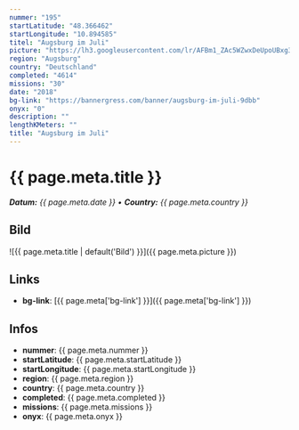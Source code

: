 ```yaml
---
nummer: "195"
startLatitude: "48.366462"
startLongitude: "10.894585"
titel: "Augsburg im Juli"
picture: "https://lh3.googleusercontent.com/lr/AFBm1_ZAc5WZwxDeUpoUBxg3Texj05evksLF3mCThaXFPZQX7AOqY2mlETCnTIBFX6EZGQBBBDRzqwa1sCXl4CuyDZqK3aEDRIwCcgC_4L9-S870x8-DOKE4pwY825lldEGQC2LBuKyHWhToUYBMIRBu1hA_YyoliPopLoxEbAYPig5z4jS5hUpn6wgTa5QaYaXsJM4aCd9BIj-PodRqJZLAUChr1oY8KXEyh8xgvmz7QSzAzd-PUjkOgWdV_QGnkfxctCqp2_8qS4tz_WS2lsJuzPSFu3Xxw97ghG2VekKZje_obeJyd_IMDEu0fumzLiZsXSIx-rMhQnxAGFJxN_Vf4pViqPGKU96-Z2sv1NFcejgFIl0hP6OVdT5lGsgkcNvNCctOiHqqwx12jYq0Rq2tD6SOSGza59s6kZfR_koiwBHTuL8_RFGqS63bukpVOLgFSKFhBR_uX9sl5EKyTMp2YCuhnP6VjxnpfOawEQoCphWKFmabXGeV84mrDSdMzdfVXCxlle3ZfRBFpEhq6Gh24BFtTzn4F5P_gW6cI2bxYLP43FU6rhYMFSpoQMjp9yKGpgz_m6rkn3KOvT9_PUEjaCorWIDUBptE4Xk55I4U5OJi9qeAIANdZhl9jUi0URUJiy8iUWfZ0DN3svFPe9nnhxdxDOAyrThZi6tvs4x2k6troNHAogrinoJCxG3nAOraaSf0GpuketThMHonMyvTPXCZ6qyku36_9EAhgSMLBkQD8JfsXnCZb-xgNe6BEhjA4X3DUoaHQnV1Mll808-wV9QXBqz6mWojtzSKaD73urP--i1_Men0HZuNwIRm1vfYaiQUjE8xGX2jDWjA9sh9rVUkEwD7hoKXdfcn"
region: "Augsburg"
country: "Deutschland"
completed: "4614"
missions: "30"
date: "2018"
bg-link: "https://bannergress.com/banner/augsburg-im-juli-9dbb"
onyx: "0"
description: ""
lengthKMeters: ""
title: "Augsburg im Juli"
---
```


# {{ page.meta.title }}
_**Datum:** {{ page.meta.date }} • **Country:** {{ page.meta.country }}_

## Bild
![{{ page.meta.title | default('Bild') }}]({{ page.meta.picture }})

## Links
- **bg-link**: [{{ page.meta['bg-link'] }}]({{ page.meta['bg-link'] }})

## Infos
- **nummer**: {{ page.meta.nummer }}
- **startLatitude**: {{ page.meta.startLatitude }}
- **startLongitude**: {{ page.meta.startLongitude }}
- **region**: {{ page.meta.region }}
- **country**: {{ page.meta.country }}
- **completed**: {{ page.meta.completed }}
- **missions**: {{ page.meta.missions }}
- **onyx**: {{ page.meta.onyx }}

